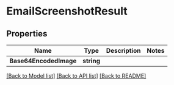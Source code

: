 # EmailScreenshotResult

## Properties

Name | Type | Description | Notes
------------ | ------------- | ------------- | -------------
**Base64EncodedImage** | **string** |  | 

[[Back to Model list]](../README#documentation-for-models) [[Back to API list]](../README#documentation-for-api-endpoints) [[Back to README]](../README)


